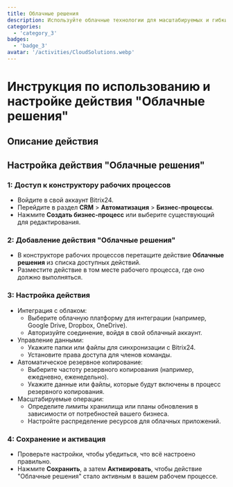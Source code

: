 ```yaml
---
title: Облачные решения
description: Используйте облачные технологии для масштабируемых и гибких операций.
categories: 
  - 'category_3'
badges: 
  - 'badge_3'
avatar: '/activities/CloudSolutions.webp'
---
```

# Инструкция по использованию и настройке действия "Облачные решения"

## Описание действия

## **Настройка действия "Облачные решения"**

### 1: Доступ к конструктору рабочих процессов
- Войдите в свой аккаунт Bitrix24.
- Перейдите в раздел **CRM** > **Автоматизация** > **Бизнес-процессы**.
- Нажмите **Создать бизнес-процесс** или выберите существующий для редактирования.

### 2: Добавление действия "Облачные решения"
- В конструкторе рабочих процессов перетащите действие **Облачные решения** из списка доступных действий.
- Разместите действие в том месте рабочего процесса, где оно должно выполняться.

### 3: Настройка действия
- Интеграция с облаком:
  - Выберите облачную платформу для интеграции (например, Google Drive, Dropbox, OneDrive).
  - Авторизуйте соединение, войдя в свой облачный аккаунт.
- Управление данными:
  - Укажите папки или файлы для синхронизации с Bitrix24.
  - Установите права доступа для членов команды.
- Автоматическое резервное копирование:
  - Выберите частоту резервного копирования (например, ежедневно, еженедельно).
  - Укажите данные или файлы, которые будут включены в процесс резервного копирования.
- Масштабируемые операции:
  - Определите лимиты хранилища или планы обновления в зависимости от потребностей вашего бизнеса.
  - Настройте распределение ресурсов для облачных приложений.

### 4: Сохранение и активация
- Проверьте настройки, чтобы убедиться, что всё настроено правильно.
- Нажмите **Сохранить**, а затем **Активировать**, чтобы действие "Облачные решения" стало активным в вашем рабочем процессе.